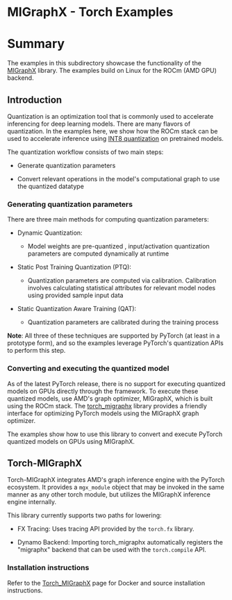 
# MIGraphX - Torch Examples

# Summary
The examples in this subdirectory showcase the functionality of the [MIGraphX](https://github.com/ROCmSoftwarePlatform/torch_migraphx/tree/master) library. The examples build on Linux for the ROCm (AMD GPU) backend.

## Introduction

Quantization is an optimization tool that is commonly used to accelerate inferencing for deep learning models. There are many flavors of quantization. In the examples here, we show how the ROCm stack can be used to accelerate inference using [INT8 quantization](https://arxiv.org/pdf/1712.05877.pdf) on pretrained models. 

The quantization workflow consists of two main steps:

- Generate quantization parameters 
    
- Convert relevant operations in the model's computational graph to use the quantized datatype

### Generating quantization parameters

There are three main methods for computing quantization parameters:

- Dynamic Quantization:
    - Model weights are pre-quantized , input/activation quantization parameters are computed dynamically at runtime
        
- Static Post Training Quantization (PTQ):
    - Quantization parameters are computed via calibration. Calibration involves calculating statistical attributes for relevant model nodes using provided sample input data
        
- Static Quantization Aware Training (QAT):
  - Quantization parameters are calibrated during the training process

**Note**: All three of these techniques are supported by PyTorch (at least in a prototype form), and so the examples leverage PyTorch's quantization APIs to perform this step.

### Converting and executing the quantized model
As of the latest PyTorch release, there is no support for executing quantized models on GPUs directly through the framework. To execute these quantized models, use AMD's graph optimizer, MIGraphX, which is built using the ROCm stack. The [torch_migraphx](https://github.com/ROCmSoftwarePlatform/torch_migraphx) library provides a friendly interface for optimizing PyTorch models using the MIGraphX graph optimizer. 

The examples show how to use this library to convert and execute PyTorch quantized models on GPUs using MIGraphX.

## Torch-MIGraphX

Torch-MIGraphX integrates AMD's graph inference engine with the PyTorch ecosystem. It provides a `mgx_module` object that may be invoked in the same manner as any other torch module, but utilizes the MIGraphX inference engine internally. 

This library currently supports two paths for lowering:

- FX Tracing: Uses tracing API provided by the `torch.fx` library.
  
- Dynamo Backend: Importing torch_migraphx automatically registers the "migraphx" backend that can be used with the `torch.compile` API.

### Installation instructions

Refer to the [Torch_MIGraphX](https://github.com/ROCmSoftwarePlatform/torch_migraphx/blob/master/README.md) page for Docker and source installation instructions. 

